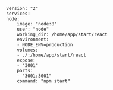     version: "2"
    services:
    node:
        image: "node:8"
        user: "node"
        working_dir: /home/app/start/react
        environment:
        - NODE_ENV=production
        volumes:
        - ./:/home/app/start/react
        expose:
        - "3001"
        ports:
        - "3001:3001"
        command: "npm start"
